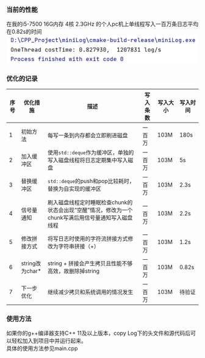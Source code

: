 ### 当前的性能
在我的i5-7500 16G内存 4核 2.3GHz 的个人pc机上单线程写入一百万条日志平均在0.82s的时间  
![img.png](img.png)
### 优化的记录
| 序号 | 优化措施 | 描述 | 写入条数 | 写入大小 | 写入时间 |  
| ---- | -------- | ---- | -------- |-------- | -------- |  
| 1    | 初始方法 | 每写一条到内存都会立即刷进磁盘 | 一百万    | 103M    | 180s     |  
| 2    | 加入缓冲区 | 使用`std::deque`作为缓冲区，单独的写入磁盘线程将日志定期集中写入磁盘 | 一百万    | 103M    | 5s       |  
| 3    | 替换缓冲区 | `std::deque`的push和pop比较耗时，替换为自实现的缓冲区 | 一百万    | 103M    | 2.3s     |  
| 4    | 信号量通知 | 刷入磁盘线程定时睡眠检查chunk的状态会出现“空醒”情况，修改为一个chunk写满后用信号量通知写入磁盘线程 | 一百万    | 103M    | 2.2s     |  
| 5    | 修改拼接方式 | 将写日志时使用的字符流拼接方式修改为字符串拼接（+） | 一百万    | 103M    | 1.2s     |  
| 6    | string改为char* | string + 拼接会产生拷贝且性能不够高效，故删除掉string | 一百万    | 103M    | 0.82s   |
| 7    | 下一步优化 | 继续减少拷贝和系统调用的情况发生 | 一百万    | 103M    | 待验证   |

### 使用方法
如果你的g++编译器支持C++ 11及以上版本，copy Log下的头文件和源代码后可以轻松加入到项目中并运行起来。  
具体的使用方法参见main.cpp
